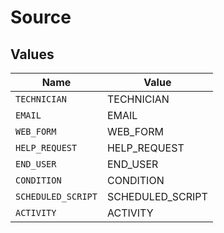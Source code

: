 # Source


## Values

| Name               | Value              |
| ------------------ | ------------------ |
| `TECHNICIAN`       | TECHNICIAN         |
| `EMAIL`            | EMAIL              |
| `WEB_FORM`         | WEB_FORM           |
| `HELP_REQUEST`     | HELP_REQUEST       |
| `END_USER`         | END_USER           |
| `CONDITION`        | CONDITION          |
| `SCHEDULED_SCRIPT` | SCHEDULED_SCRIPT   |
| `ACTIVITY`         | ACTIVITY           |